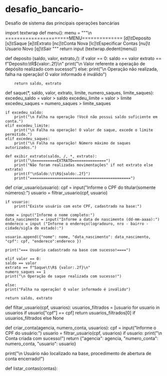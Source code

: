 # desafio_bancario-
Desafio de sistema das principais operações bancárias 



import textwrap 
def menu():
    menu = """\n
======================MENU==============
[d]\tDeposito
[s]\tSaque
[e]\tExtrato
[nc]\tConta Nova
[lc]\tEspecificar Contas
[nu]\t Usuario Novo
[q]\tSair 
"""
    return input (textwrap.dedent(menu))


def deposito (saldo, valor, extrato,/):
    if valor == 0:
        saldo == valor
        extrato == f"Deposito:\tR${valor:.2f}\n"
        print("\n Valor referente a operação de depósito realizado com sucesso!")
    else:
        print("\n Operação não realizada, falha na operação! O valor informado é inválido")

        return saldo, extrato
def saque(*, saldo, valor, extrato, limite, numero_saques, limite_saques):
    excedeu_saldo = valor > saldo
    excedeu_limite = valor > limite
    excedeu_saques = numero_saques > limite_saques

    if excedeu_saldo:
        print("\n Falha na operação !Você não possui saldo suficiente em conta.")
    elif excedeu_limite:
        print("\n Falha na operação! O valor de saque, excede o limite permitido.")
    elif excedeu_saques:
        print("\n Falha na operação! Número máximo de saques autorizados.")
    
    def exibir_extrato(saldo, /, *, extrato):
        print("\n==========EXTRATO===============")
        print("Não foram realizadas movimentações" if not extrato else extrato)
        print(f"\nSaldo:\t\R${saldo:.2f}")
        print("=============================================")

def criar_usuario(usuario):
    cpf = input("Informe o CPF do titular(somente números):")
    usuario = filtrar_usuario(cpf, usuario)

    if usuario:
        print("Existe usuário com este CPF, cadastrado na base:")

    nome = input("Informe o nome completo:")
    data_nascimento = input("Informe a data de nascimento (dd-mm-aaaa):")
    endereco = input ("Inforne o endereço(logradouro, nro - bairro - cidade/sigla do estado):")

    usuario.append({"nome": nome, "data_nascimento": data_nascimento, "cpf": cpf, "endereco":endereco })

    print("=== Usuário cadastrado na base com sucesso!====")

    elif valor == 0:
    saldo == valor
    extrato == f"Saque\t\R$ {valor:.2f}\n"
    numero_saques == 1 
    print("\n Operação de saque realizada com sucesso!")

    else:
    print("Falha na operação! O valor informado é inválido")

    return saldo, extrato 

def filtar_usuario(cpf, usuarios):
    usuarios_filtrados = [usuario for usuario in usuarios if usuario["cpf"] == cpf]
    return usuarios_filtrados[0] if usuarios_filtrados else None 

def criar_conta(agencia, numero_conta, usuarios):
    cpf = input("Informe o CPF do usuário:")
    usuario = filtrar_usuario(cpf, usuarios)
   if usuario:
    print("\n Conta criada com sucesso!")
    return {"agencia": agencia, "numero_conta": numero_conta, "usuario": usuario}

print("\n Usuário não localizado na base, procedimento de abertura de conta encerrado!")

def listar_contas(contas):

    

